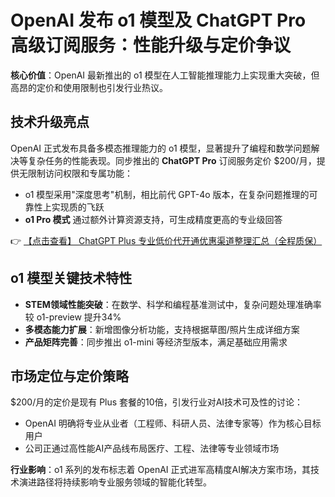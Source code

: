 # OpenAI 发布 o1 模型及 ChatGPT Pro 高级订阅服务：性能升级与定价争议

**核心价值**：OpenAI 最新推出的 o1 模型在人工智能推理能力上实现重大突破，但高昂的定价和使用限制也引发行业热议。

## 技术升级亮点

OpenAI 正式发布具备多模态推理能力的 o1 模型，显著提升了编程和数学问题解决等复杂任务的性能表现。同步推出的 **ChatGPT Pro** 订阅服务定价 $200/月，提供无限制访问权限和专属功能：

- o1 模型采用"深度思考"机制，相比前代 GPT-4o 版本，在复杂问题推理的可靠性上实现质的飞跃
- **o1 Pro 模式** 通过额外计算资源支持，可生成精度更高的专业级回答

👉 [【点击查看】 ChatGPT Plus 专业低价代开通优惠渠道整理汇总（全程质保）](https://bit.ly/DaiKai)

## o1 模型关键技术特性

- **STEM领域性能突破**：在数学、科学和编程基准测试中，复杂问题处理准确率较 o1-preview 提升34%
- **多模态能力扩展**：新增图像分析功能，支持根据草图/照片生成详细方案
- **产品矩阵完善**：同步推出 o1-mini 等经济型版本，满足基础应用需求

## 市场定位与定价策略

$200/月的定价是现有 Plus 套餐的10倍，引发行业对AI技术可及性的讨论：

- OpenAI 明确将专业从业者（工程师、科研人员、法律专家等）作为核心目标用户
- 公司正通过高性能AI产品线布局医疗、工程、法律等专业领域市场

**行业影响**：o1 系列的发布标志着 OpenAI 正式进军高精度AI解决方案市场，其技术演进路径将持续影响专业服务领域的智能化转型。